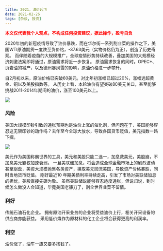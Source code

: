 ```yaml
---
title: 2021，油价起飞 
date: 2021-02-26
tags: [杂谈, 投资]
---
```



<font color=red>**本文仅代表我个人观点，不构成任何投资建议，据此操作，盈亏自负**</font>

2020年初的新冠疫情导致了油价暴跌，而在华尔街一系列割韭菜的操作之下，美国WTI原油期货一度跌至负价格，-37.63美元（实物价格仍为正），创造了历史奇观。
而伴随着疫苗的大规模推广，全球疫情形势持续改善，叠加美国的大规模经济刺激法案即将通过，原油需求将近一步恢复。
原油需求恢复的同时，OPEC+、页岩油的减产，以及德州暴风雪的影响，原油价格进一步攀升。

自2月初以来，原油价格已突破60美元，对比年初涨幅已超过20%，涨幅远超黄金、铜以及美股指数等。
从历史上看，本轮油价有望突破80美元关口，甚至能够挑战2011-2014年期间的油价，涨至100美元以上。

<img src="/images/2021/oil2021/oilPrice.png">

### 风险
美国大规模印钞引致的通胀预期也是油价上涨的催化剂，但问题在于，美国能够容忍这无限印钞的动作吗？去年至今全球大放水，导致各国货币贬值，美元指数一路下探。

<img src="/images/2021/oil2021/dollarIndex.png">

美元作为美国称霸世界的工具，美元和美股只能二选一，加息救美元，美股崩，不加息美元霸权加速衰弱。
一旦美联储加息，将会造成全球金融市场上的剧烈波动甚至崩盘，美资大规模抛售各类资产，换取美元回流美国，导致资产价格暴跌，同时当地货币贬值。
刚好最近10 年期美债利率持续走高，引发了市场对美联储加息的担忧，美股直接先砸为敬。
虽然美联储说能够容忍适度通胀，但说归说，到时候怎么做没人会知道，毕竟美国老镰刀了，割全世界韭菜不留情。

### 利好
传统石油石化企业。
拥有原油开采业务的企业将受益油价上行，相关开采设备的供应商亦能获益。
采用低价煤作为原材料的化工企业将会获得更高的利润率。

### 利空
油价涨了，油车一族又要多掏钱了。

